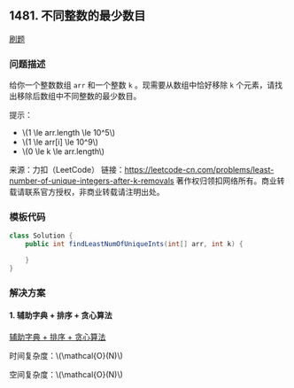 <script src="https://cdn.bootcss.com/mathjax/2.7.7/MathJax.js?config=TeX-AMS-MML_HTMLorMML"></script>

## 1481. 不同整数的最少数目

[刷题](qu1481/solu/Solution.java)

### 问题描述

给你一个整数数组 `arr` 和一个整数 `k` 。现需要从数组中恰好移除 `k` 个元素，请找出移除后数组中不同整数的最少数目。

提示：

* \\(1 \le arr.length \le 10^5\\)
* \\(1 \le arr[i] \le 10^9\\)
* \\(0 \le k \le arr.length\\)

来源：力扣（LeetCode）
链接：https://leetcode-cn.com/problems/least-number-of-unique-integers-after-k-removals
著作权归领扣网络所有。商业转载请联系官方授权，非商业转载请注明出处。

### 模板代码

``` java
class Solution {
    public int findLeastNumOfUniqueInts(int[] arr, int k) {

    }
}
```

### 解决方案

#### 1. 辅助字典 + 排序 + 贪心算法

[辅助字典 + 排序 + 贪心算法](qu1481/solu1/Solution.java)

时间复杂度：\\(\mathcal{O}(N)\\)

空间复杂度：\\(\mathcal{O}(N)\\)
